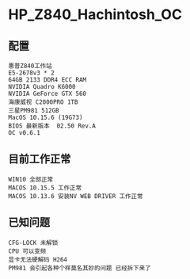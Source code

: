 # HP_Z840_Hachintosh_OC
## 配置
    惠普Z840工作站
    E5-2678v3 * 2 
    64GB 2133 DDR4 ECC RAM  
    NVIDIA Quadro K6000
    NVIDIA GeForce GTX 560
    海康威视 C2000PRO 1TB 
    三星PM981 512GB
    MacOS 10.15.6 (19G73) 
    BIOS 最新版本  02.50 Rev.A
    OC v0.6.1

## 目前工作正常
    WIN10 全部正常
    MACOS 10.15.5 工作正常
    MACOS 10.13.6 安装NV WEB DRIVER 工作正常
## 已知问题
    CFG-LOCK 未解锁 
    CPU 可以变频
    显卡无法硬解码 H264 
    PM981 会引起各种个样莫名其妙的问题 已经拆下来了